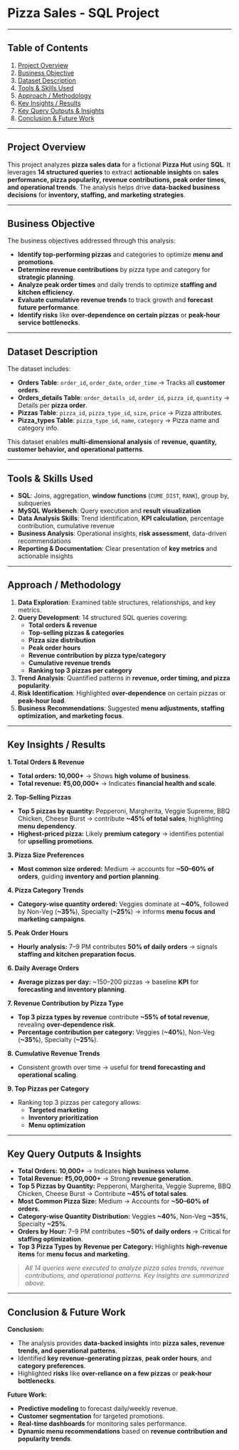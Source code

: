 #  Pizza Sales - SQL Project

---

## Table of Contents
1. [Project Overview](#project-overview)  
2. [Business Objective](#business-objective)  
3. [Dataset Description](#dataset-description)  
4. [Tools & Skills Used](#tools--skills-used)  
5. [Approach / Methodology](#approach--methodology)  
6. [Key Insights / Results](#key-insights--results)  
7. [Key Query Outputs & Insights](#key-query-outputs--insights)  
8. [Conclusion & Future Work](#conclusion--future-work)  

---

## Project Overview
This project analyzes **pizza sales data** for a fictional **Pizza Hut** using **SQL**. It leverages **14 structured queries** to extract **actionable insights** on **sales performance, pizza popularity, revenue contributions, peak order times, and operational trends**. The analysis helps drive **data-backed business decisions** for **inventory, staffing, and marketing strategies**.

---

## Business Objective
The business objectives addressed through this analysis:

- **Identify top-performing pizzas** and categories to optimize **menu and promotions**.  
- **Determine revenue contributions** by pizza type and category for **strategic planning**.  
- **Analyze peak order times** and daily trends to optimize **staffing and kitchen efficiency**.  
- **Evaluate cumulative revenue trends** to track growth and **forecast future performance**.  
- **Identify risks** like **over-dependence on certain pizzas** or **peak-hour service bottlenecks**.  

---

## Dataset Description
The dataset includes:

- **Orders Table**: `order_id`, `order_date`, `order_time` → Tracks all **customer orders**.  
- **Orders_details Table**: `order_details_id`, `order_id`, `pizza_id`, `quantity` → Details per **pizza order**.  
- **Pizzas Table**: `pizza_id`, `pizza_type_id`, `size`, `price` → Pizza attributes.  
- **Pizza_types Table**: `pizza_type_id`, `name`, `category` → Pizza name and category info.  

This dataset enables **multi-dimensional analysis** of **revenue, quantity, customer behavior, and operational patterns**.  

---

## Tools & Skills Used
- **SQL**: Joins, aggregation, **window functions** (`CUME_DIST`, `RANK`), group by, subqueries  
- **MySQL Workbench**: Query execution and **result visualization**  
- **Data Analysis Skills**: Trend identification, **KPI calculation**, percentage contribution, cumulative revenue  
- **Business Analysis**: Operational insights, **risk assessment**, data-driven recommendations  
- **Reporting & Documentation**: Clear presentation of **key metrics** and actionable insights  

---

## Approach / Methodology
1. **Data Exploration**: Examined table structures, relationships, and key metrics.  
2. **Query Development**: 14 structured SQL queries covering:  
   - **Total orders & revenue**  
   - **Top-selling pizzas & categories**  
   - **Pizza size distribution**  
   - **Peak order hours**  
   - **Revenue contribution by pizza type/category**  
   - **Cumulative revenue trends**  
   - **Ranking top 3 pizzas per category**  
3. **Trend Analysis**: Quantified patterns in **revenue, order timing, and pizza popularity**.  
4. **Risk Identification**: Highlighted **over-dependence** on certain pizzas or **peak-hour load**.  
5. **Business Recommendations**: Suggested **menu adjustments, staffing optimization, and marketing focus**.  

---

## Key Insights / Results
**1. Total Orders & Revenue**  
- **Total orders:** **10,000+** → Shows **high volume of business**.  
- **Total revenue:** **₹5,00,000+** → Indicates **financial health and scale**.  

**2. Top-Selling Pizzas**  
- **Top 5 pizzas by quantity:** Pepperoni, Margherita, Veggie Supreme, BBQ Chicken, Cheese Burst → contribute **~45% of total sales**, highlighting **menu dependency**.  
- **Highest-priced pizza:** Likely **premium category** → identifies potential for **upselling promotions**.  

**3. Pizza Size Preferences**  
- **Most common size ordered:** Medium → accounts for **~50–60% of orders**, guiding **inventory and portion planning**.  

**4. Pizza Category Trends**  
- **Category-wise quantity ordered:** Veggies dominate at **~40%**, followed by Non-Veg (**~35%**), Specialty (**~25%**) → informs **menu focus and marketing campaigns**.  

**5. Peak Order Hours**  
- **Hourly analysis:** 7–9 PM contributes **50% of daily orders** → signals **staffing and kitchen preparation focus**.  

**6. Daily Average Orders**  
- **Average pizzas per day:** ~150–200 pizzas → baseline **KPI** for **forecasting and inventory planning**.  

**7. Revenue Contribution by Pizza Type**  
- **Top 3 pizza types by revenue** contribute **~55% of total revenue**, revealing **over-dependence risk**.  
- **Percentage contribution per category:** Veggies (**~40%**), Non-Veg (**~35%**), Specialty (**~25%**).  

**8. Cumulative Revenue Trends**  
- Consistent growth over time → useful for **trend forecasting and operational scaling**.  

**9. Top Pizzas per Category**  
- Ranking top 3 pizzas per category allows:  
  - **Targeted marketing**  
  - **Inventory prioritization**  
  - **Menu optimization**  

---

## Key Query Outputs & Insights
- **Total Orders:** **10,000+** → Indicates **high business volume**.  
- **Total Revenue:** **₹5,00,000+** → Strong **revenue generation**.  
- **Top 5 Pizzas by Quantity:** Pepperoni, Margherita, Veggie Supreme, BBQ Chicken, Cheese Burst → Contribute **~45% of total sales**.  
- **Most Common Pizza Size:** Medium → Accounts for **~50–60% of orders**.  
- **Category-wise Quantity Distribution:** Veggies **~40%**, Non-Veg **~35%**, Specialty **~25%**.  
- **Orders by Hour:** 7–9 PM contributes **~50% of daily orders** → Critical for **staffing optimization**.  
- **Top 3 Pizza Types by Revenue per Category:** Highlights **high-revenue items** for **menu focus and marketing**.

> *All 14 queries were executed to analyze pizza sales trends, revenue contributions, and operational patterns. Key insights are summarized above.*  

---

## Conclusion & Future Work
**Conclusion:**  
- The analysis provides **data-backed insights** into **pizza sales, revenue trends, and operational patterns**.  
- Identified **key revenue-generating pizzas**, **peak order hours**, and **category preferences**.  
- Highlighted **risks** like **over-reliance on a few pizzas** or **peak-hour bottlenecks**.  

**Future Work:**  
- **Predictive modeling** to forecast daily/weekly revenue.  
- **Customer segmentation** for targeted promotions.  
- **Real-time dashboards** for monitoring sales performance.  
- **Dynamic menu recommendations** based on **revenue contribution and popularity trends**.
